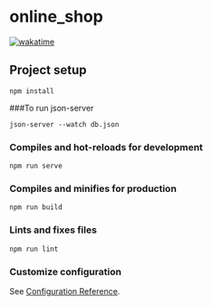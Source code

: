 # online_shop
[![wakatime](https://wakatime.com/badge/user/82b4e55b-b819-435e-9beb-0ebadd36dc23/project/4e7bb9ea-860e-4b15-b9e5-319e853d8601.svg)](https://wakatime.com/badge/user/82b4e55b-b819-435e-9beb-0ebadd36dc23/project/4e7bb9ea-860e-4b15-b9e5-319e853d8601)
## Project setup
```
npm install
```
###To run json-server
```
json-server --watch db.json
```

### Compiles and hot-reloads for development
```
npm run serve
```

### Compiles and minifies for production
```
npm run build
```

### Lints and fixes files
```
npm run lint
```

### Customize configuration
See [Configuration Reference](https://cli.vuejs.org/config/).
